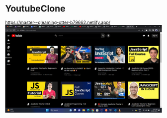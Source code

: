 # YoutubeClone
https://master--gleaming-otter-b79662.netlify.app/
![image](https://github.com/sonu7524/YoutubeClone/blob/master/Screenshot%20(45).png)
